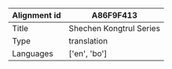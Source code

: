 |Alignment id | A86F9F413
| --- | --- 
|Title | Shechen Kongtrul Series 
|Type | translation
|Languages | ['en', 'bo']